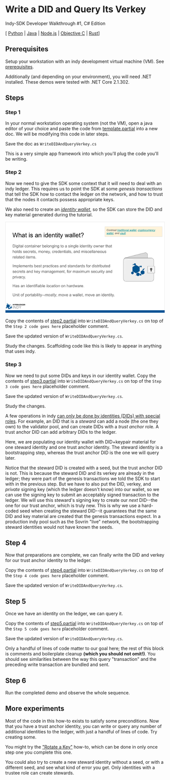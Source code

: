 # Write a DID and Query Its Verkey

Indy-SDK Developer Walkthrough #1, C# Edition

[ [Python](../python/README.md) | [Java](../java/README.md) | [Node.js](../../not-yet-written.md) | [Objective C](../../not-yet-written.md)  | [Rust](../rust/README.md)]


## Prerequisites

Setup your workstation with an indy development virtual machine (VM). See [prerequisites](../../prerequisites.md).

Additionally (and depending on your environment), you will need .NET installed.   These demos were tested with .NET Core 2.1.302.

## Steps

### Step 1

In your normal workstation operating system (not the VM), open a java editor of your
choice and paste the code from [template.partial](template.partial)
into a new doc. We will be modifying this code in later steps.

Save the doc as `WriteDIDAndQueryVerkey.cs`

This is a very simple app framework into which you'll plug the code
you'll be writing.

### Step 2

Now we need to give the SDK some context that it will need
to deal with an indy ledger. This requires us to point the SDK at some
*genesis transactions* that tell the SDK how to contact the ledger on
the network, and how to trust that the nodes it contacts possess
appropriate keys.

We also need to create an *[identity wallet](https://docs.google.com/presentation/d/1X6F9QVG8M4PqQQLLL_5I6aQ5z7CCpYyYHBNKYMlsqXc/edit#slide=id.g32295399e3_0_73)*, so the SDK can store the DID and key
material generated during the tutorial.

![more info on wallets](../wallet-slide.png)

Copy the contents of [step2.partial](step2.partial) into
`WriteDIDAndQueryVerkey.cs` on top of the `Step 2 code goes here` placeholder comment.

Save the updated version of `WriteDIDAndQueryVerkey.cs`.

Study the changes. Scaffolding code like this is likely to appear in anything
that uses indy.

### Step 3

Now we need to put some DIDs and keys in our identity
wallet. Copy the contents of [step3.partial](step3.partial) into
`WriteDIDAndQueryVerkey.cs` on top of the `Step 3 code goes here` placeholder comment.

Save the updated version of `WriteDIDAndQueryVerkey.cs`.

Study the changes.

A few operations in indy [can only be done by identities (DIDs) with
special roles](https://docs.google.com/spreadsheets/d/1TWXF7NtBjSOaUIBeIH77SyZnawfo91cJ_ns4TR-wsq4/edit?usp=sharing). For example, an DID that is a *steward* can add a node (the one
they own) to the validator pool, and can create DIDs with a *trust anchor*
role. A trust anchor DID can add arbitrary DIDs to the ledger.

Here, we are populating our identity wallet with DID+keypair material for
one steward identity and one trust anchor identity. The steward identity is
a bootstrapping step, whereas the trust anchor DID is the one we will query
later.

Notice that the steward DID is created with a seed, but the trust anchor DID is not.
This is because the steward DID and its verkey are already in the ledger;
they were part of the genesis transactions we told the SDK to start with
in the previous step. But we have to also put the DID, verkey, and *private*
signing key (which the ledger doesn't know) into our wallet, so we can use
the signing key to submit an acceptably signed transaction to the ledger.
We will use this steward's signing key to create our *next* DID--the
one for our trust anchor, which is truly new. This is why we use a hard-coded seed
when creating the steward DID--it guarantees that the same DID and key
material are created that the genesis transactions expect. In a production indy pool
such as the Sovrin "live" network, the bootstrapping steward identities
would not have known the seeds.

## Step 4

Now that preparations are complete, we can finally write the DID and verkey
for our trust anchor identity to the ledger.

Copy the contents of [step4.partial](step4.partial) into
`WriteDIDAndQueryVerkey.cs` on top of the `Step 4 code goes here` placeholder comment.

Save the updated version of `WriteDIDAndQueryVerkey.cs`.

## Step 5

Once we have an identity on the ledger, we can query it.

Copy the contents of [step5.partial](step5.partial) into
`WriteDIDAndQueryVerkey.cs` on top of the `Step 5 code goes here` placeholder comment.

Save the updated version of `WriteDIDAndQueryVerkey.cs`.

Only a handful of lines of code matter to our goal here; the rest of
this block is comments and boilerplate cleanup **(which you should not omit!)**.
You should see similarities between the way this query "transaction" and
the preceding write transaction are bundled and sent.

## Step 6

Run the completed demo and observe the whole sequence.

## More experiments

Most of the code in this how-to exists to satisfy some preconditions.
Now that you have a trust anchor identity, you can write or query
any number of additional identities to the ledger, with just a handful of
lines of code. Try creating some.

You might try the ["Rotate a Key"](../../rotate-key/../not-yet-written.md)
how-to, which can be done in only once step one you complete this one.

You could also try to create a new steward identity without a seed, or
with a different seed, and see what kind of error you get. Only identities
with a trustee role can create stewards.
